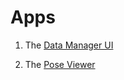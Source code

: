 # Apps

1. The [Data Manager UI](https://github.com/InformaticsMatters/squonk2-data-manager-ui)

2. The [Pose Viewer](https://github.com/InformaticsMatters/mini-apps-pose-viewer)
